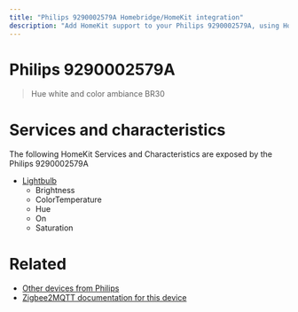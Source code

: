 ```yaml
---
title: "Philips 9290002579A Homebridge/HomeKit integration"
description: "Add HomeKit support to your Philips 9290002579A, using Homebridge, Zigbee2MQTT and homebridge-z2m."
---
```

<!---
This file has been GENERATED using src/docgen/docgen.ts
DO NOT EDIT THIS FILE MANUALLY!
-->
# Philips 9290002579A
> Hue white and color ambiance BR30


# Services and characteristics
The following HomeKit Services and Characteristics are exposed by
the Philips 9290002579A

* [Lightbulb](../../light.md)
  * Brightness
  * ColorTemperature
  * Hue
  * On
  * Saturation


# Related
* [Other devices from Philips](../index.md#philips)
* [Zigbee2MQTT documentation for this device](https://www.zigbee2mqtt.io/devices/9290002579A.html)